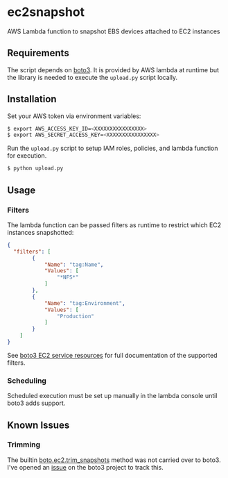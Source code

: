 # ec2snapshot

AWS Lambda function to snapshot EBS devices attached to EC2 instances

## Requirements

The script depends on [boto3](http://boto3.readthedocs.org/en/latest/).  It is provided by AWS lambda at runtime but the library is needed to execute the `upload.py` script locally.

## Installation

Set your AWS token via environment variables:

```bash
$ export AWS_ACCESS_KEY_ID=<XXXXXXXXXXXXXXXX>
$ export AWS_SECRET_ACCESS_KEY=<XXXXXXXXXXXXXXXX>
```

Run the `upload.py` script to setup IAM roles, policies, and lambda function for execution.

```bash
$ python upload.py
```

## Usage

### Filters

The lambda function can be passed filters as runtime to restrict which EC2 instances snapshotted:

```json
{
  "filters": [
        {
            "Name": "tag:Name",
            "Values": [
                "*NFS*"
            ]
        },
        {
            "Name": "tag:Environment",
            "Values": [
                "Production"
            ]
        }
    ]
}
```

See [boto3 EC2 service resources](http://boto3.readthedocs.org/en/latest/reference/services/ec2.html#service-resource) for full documentation of the supported filters.

### Scheduling

Scheduled execution must be set up manually in the lambda console until boto3 adds support.

## Known Issues

### Trimming

The builtin [boto.ec2.trim_snapshots](http://boto.readthedocs.org/en/latest/ref/ec2.html?highlight=trim_snapshot#boto.ec2.connection.EC2Connection.trim_snapshots) method was not carried over to boto3.  I've opened an [issue](https://github.com/boto/boto3/issues/298) on the boto3 project to track this.

